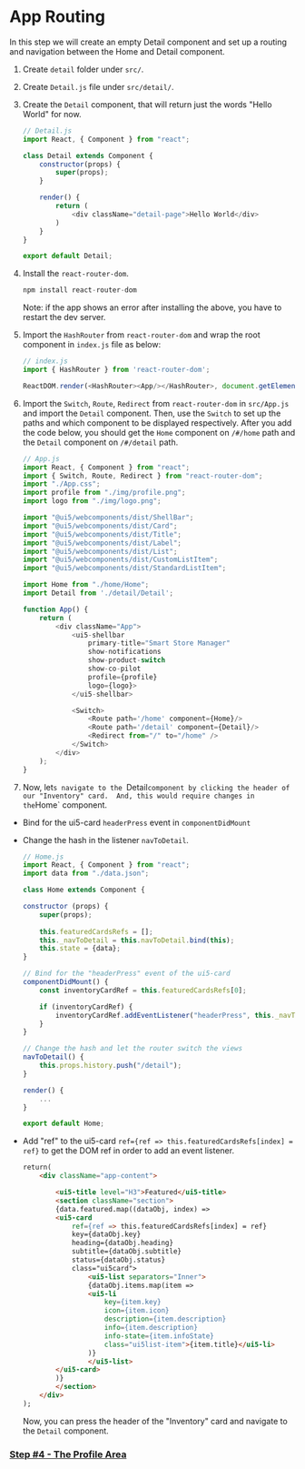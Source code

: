 # App Routing

In this step we will create an empty Detail component and set up a routing and navigation between the Home and Detail component.


1. Create `detail` folder under `src/`.

2. Create `Detail.js` file under `src/detail/`.

3. Create the `Detail` component, that will return just  the words "Hello World" for now.

	```js 
	// Detail.js
	import React, { Component } from "react";

	class Detail extends Component {
		constructor(props) {
			super(props);
		}

		render() {
			return (
				<div className="detail-page">Hello World</div>
			)
		}
	}

	export default Detail;
	```
4. Install the ```react-router-dom```.
	```js
	npm install react-router-dom
	```
	Note: if the app shows an error after installing the above, you have to restart the dev server.

5. Import the ```HashRouter``` from ```react-router-dom``` and wrap the root component in ```index.js``` file as below:

	```js 
	// index.js
	import { HashRouter } from 'react-router-dom';

	ReactDOM.render(<HashRouter><App/></HashRouter>, document.getElementById('root'));
	```



6. Import the ```Switch```, ```Route```, ```Redirect``` from ```react-router-dom``` in ```src/App.js```  and import the ```Detail``` component.
Then, use the ```Switch``` to set up the paths and which component to be displayed respectively. After you add the code below, you should get the ```Home``` component on ```/#/home``` path and the ```Detail``` component on ```/#/detail``` path.


	```js 
	// App.js
	import React, { Component } from "react";
	import { Switch, Route, Redirect } from "react-router-dom";
	import "./App.css";
	import profile from "./img/profile.png";
	import logo from "./img/logo.png";

	import "@ui5/webcomponents/dist/ShellBar";
	import "@ui5/webcomponents/dist/Card";
	import "@ui5/webcomponents/dist/Title";
	import "@ui5/webcomponents/dist/Label";
	import "@ui5/webcomponents/dist/List";
	import "@ui5/webcomponents/dist/CustomListItem";
	import "@ui5/webcomponents/dist/StandardListItem";

	import Home from "./home/Home";
	import Detail from './detail/Detail';

	function App() {
		return (
			<div className="App">
				<ui5-shellbar
					primary-title="Smart Store Manager"
					show-notifications
					show-product-switch
					show-co-pilot
					profile={profile}
					logo={logo}>
				</ui5-shellbar>

				<Switch>
					<Route path='/home' component={Home}/>
					<Route path='/detail' component={Detail}/>
					<Redirect from="/" to="/home" />
				</Switch>
			</div>
		);
	}
	```

7. Now, let`s navigate to the `Detail` component by clicking the header of our "Inventory" card.  And, this would require changes in the `Home` component. 

- Bind for the ui5-card `headerPress` event in `componentDidMount`
- Change the hash in the listener `navToDetail`.

	```js 
	// Home.js
	import React, { Component } from "react";
	import data from "./data.json";

	class Home extends Component {

	constructor (props) {
		super(props);
		
		this.featuredCardsRefs = [];
		this._navToDetail = this.navToDetail.bind(this);
		this.state = {data};
	}

	// Bind for the "headerPress" event of the ui5-card
	componentDidMount() {
		const inventoryCardRef = this.featuredCardsRefs[0];

		if (inventoryCardRef) {
			inventoryCardRef.addEventListener("headerPress", this._navToDetail);
		}
	}

	// Change the hash and let the router switch the views
	navToDetail() {
		this.props.history.push("/detail");
	}

	render() {
		...
	}

	export default Home;
	```

- Add "ref" to the ui5-card `ref={ref => this.featuredCardsRefs[index] = ref}` to get the DOM ref in order to add an event listener.

	```html
	return(
		<div className="app-content">

			<ui5-title level="H3">Featured</ui5-title>
			<section className="section">
			{data.featured.map((dataObj, index) => 
			<ui5-card
				ref={ref => this.featuredCardsRefs[index] = ref}
				key={dataObj.key}
				heading={dataObj.heading}
				subtitle={dataObj.subtitle}
				status={dataObj.status}
				class="ui5card">
					<ui5-list separators="Inner">
					{dataObj.items.map(item =>
					<ui5-li
						key={item.key}
						icon={item.icon}
						description={item.description}
						info={item.description}
						info-state={item.infoState}
						class="ui5list-item">{item.title}</ui5-li>
					)}
					</ui5-list>
			</ui5-card>
			)}
			</section>
		</div>
	);
	```

	Now, you can press the header of the "Inventory" card and navigate to the `Detail` component.

### [Step #4 - The Profile Area](./Step4_The_Profile_Area.md)
